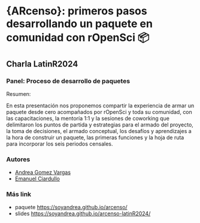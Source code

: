 # {ARcenso}: primeros pasos desarrollando un paquete en comunidad con rOpenSci 📦

## Charla LatinR2024 
### Panel: Proceso de desarrollo de paquetes 

Resumen: 

En esta presentación nos proponemos compartir la experiencia de armar un paquete desde cero acompañados por rOpenSci y toda su comunidad, con las capacitaciones, la mentoría 1:1 y la sesiones de coworking que delimitaron los puntos de partida y estrategias para el armado del proyecto, la toma de decisiones, el armado conceptual,  los desafíos y aprendizajes a la hora de construir un paquete, las primeras funciones y la hoja de ruta para incorporar los seis periodos censales.  

### Autores

- [Andrea Gomez Vargas](https://github.com/SoyAndrea)
- [Emanuel Ciardullo](https://github.com/ECiardullo)

### Más link 
- paquete https://soyandrea.github.io/arcenso/
- slides https://soyandrea.github.io/arcenso-latinR2024/
